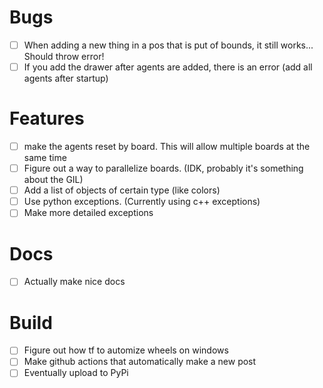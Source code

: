 # Bugs

- [ ] When adding a new thing in a pos that is put of bounds, it still works... Should throw error!
- [ ] If you add the drawer after agents are added, there is an error (add all agents after startup)

# Features

- [ ] make the agents reset by board. This will allow multiple boards at the same time
- [ ] Figure out a way to parallelize boards. (IDK, probably it's something about the GIL)
- [ ] Add a list of objects of certain type (like colors)
- [ ] Use python exceptions. (Currently using c++ exceptions)
- [ ] Make more detailed exceptions

# Docs

- [ ] Actually make nice docs

# Build

- [ ] Figure out how tf to automize wheels on windows
- [ ] Make github actions that automatically make a new post
- [ ] Eventually upload to PyPi